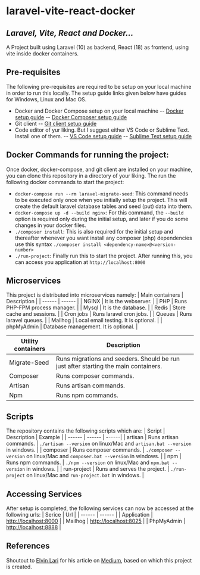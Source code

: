 # laravel-vite-react-docker

## _Laravel, Vite, React and Docker..._

A Project built using Laravel (10) as backend, React (18) as frontend, using vite inside docker containers.

## Pre-requisites

The following pre-requisites are required to be setup on your local machine in order to run this locally. The setup guide links given below have guides for Windows, Linux and Mac OS.

- Docker and Docker Compose setup on your local machine
  -- [Docker setup guide](https://nodejs.org/)
  -- [Docker Composer setup guide](https://docs.docker.com/compose/gettingstarted/)
- Git client
  -- [Git client setup guide](https://docs.github.com/en/get-started/getting-started-with-git/set-up-git)
- Code editor of yur liking. But I suggest either VS Code or Sublime Text. Install one of them.
  -- [VS Code setup guide](https://code.visualstudio.com/docs/setup/setup-overview)
  -- [Sublime Text setup guide](https://www.sublimetext.com/download)

## Docker Commands for running the project:

Once docker, docker-compose, and git client are installed on your machine, you can clone this repository in a directory of your liking. The run the following docker commands to start the project:

- `docker-compose run --rm laravel-migrate-seed`: This command needs to be executed only once when you initially setup the project. This will create the default laravel database tables and seed (put) data into them.
- `docker-compose up -d --build nginx`: For this command, the `--build` option is required only during the initial setup, and later if you do some changes in your docker files.
- `./composer install`: This is also required for the initial setup and thereafter whenever you want install any composer (php) dependencies use this syntax `./composer install <dependency-name>@<version-number>`
- `./run-project`: Finally run this to start the project. After running this, you can access you application at `http://localhost:8000`

## Microservices

This project is distributed into microservices namely:
| Main containers | Description |
| ------ | ------ |
| NGINX | It is the webserver. |
| PHP | Runs PHP-FPM process manager. |
| Mysql | It is the database. |
| Redis | Store cache and sessions. |
| Cron jobs | Runs laravel cron jobs. |
| Queues | Runs laravel queues. |
| Mailhog | Local email testing. It is optional. |
| phpMyAdmin | Database management. It is optional. |

| Utility containers | Description                                                                         |
| ------------------ | ----------------------------------------------------------------------------------- |
| Migrate-Seed       | Runs migrations and seeders. Should be run just after starting the main containers. |
| Composer           | Runs composer commands.                                                             |
| Artisan            | Runs artisan commands.                                                              |
| Npm                | Runs npm commands.                                                                  |

## Scripts

The repository contains the following scripts which are:
| Script | Description | Example |
| ------ | ------ | ------|
| artisan | Runs artisan commands. | `./artisan --version` on linux/Mac and `artisan.bat --version` in windows. |
| composer | Runs composer commands. | `./composer --version` on linux/Mac and `composer.bat --version` in windows. |
| npm | Runs npm commands. | `./npm --version` on linux/Mac and `npm.bat --version` in windows. |
| run-project | Runs and serves the project. | `./run-project` on linux/Mac and `run-project.bat` in windows. |

## Accessing Services

After setup is completed, the following services can now be accessed at the following urls:
| Serice | Url |
| ------ | ------ |
| Application | [http://localhost:8000](http://localhost:8000) |
| Mailhog | [http://localhost:8025](http://localhost:8025) |
| PhpMyAdmin | [http://localhost:8888](http://localhost:8888) |

## References

Shoutout to [Elvin Lari](https://medium.com/@elvinlari) for his article on [Medium](https://betterprogramming.pub/dockerize-laravel-vite-react-application-in-your-development-environment-a118aea4a02d), based on which this project is created.
